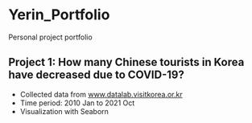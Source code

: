 # Yerin_Portfolio
Personal project portfolio

## Project 1: How many Chinese tourists in Korea have decreased due to COVID-19?
- Collected data from www.datalab.visitkorea.or.kr
- Time period: 2010 Jan to 2021 Oct
- Visualization with Seaborn
